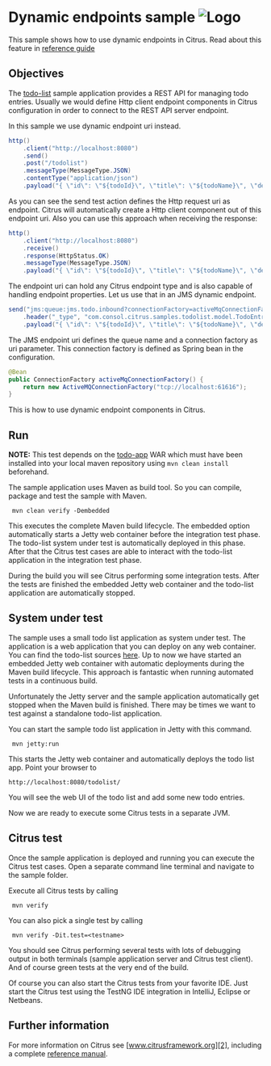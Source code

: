 Dynamic endpoints sample ![Logo][1]
==============

This sample shows how to use dynamic endpoints in Citrus. Read about this feature in [reference guide][4]

Objectives
---------

The [todo-list](../todo-app/README.md) sample application provides a REST API for managing todo entries.
Usually we would define Http client endpoint components in Citrus configuration in order to connect to the REST API
server endpoint.

In this sample we use dynamic endpoint uri instead.
    
```java
http()
    .client("http://localhost:8080")
    .send()
    .post("/todolist")
    .messageType(MessageType.JSON)
    .contentType("application/json")
    .payload("{ \"id\": \"${todoId}\", \"title\": \"${todoName}\", \"description\": \"${todoDescription}\", \"done\": ${done}}");
```
        
As you can see the send test action defines the Http request uri as endpoint. Citrus will automatically create a Http client
component out of this endpoint uri. Also you can use this approach when receiving the response:

```java
http()
    .client("http://localhost:8080")
    .receive()
    .response(HttpStatus.OK)
    .messageType(MessageType.JSON)
    .payload("{ \"id\": \"${todoId}\", \"title\": \"${todoName}\", \"description\": \"${todoDescription}\", \"done\": ${done}}");
```

The endpoint uri can hold any Citrus endpoint type and is also capable of handling endpoint properties. Let us use that in an
JMS dynamic endpoint.

```java
send("jms:queue:jms.todo.inbound?connectionFactory=activeMqConnectionFactory")
    .header("_type", "com.consol.citrus.samples.todolist.model.TodoEntry")
    .payload("{ \"id\": \"${todoId}\", \"title\": \"${todoName}\", \"description\": \"${todoDescription}\", \"done\": ${done}}");    
```
        
The JMS endpoint uri defines the queue name and a connection factory as uri parameter. This connection factory is defined 
as Spring bean in the configuration.

```java
@Bean
public ConnectionFactory activeMqConnectionFactory() {
    return new ActiveMQConnectionFactory("tcp://localhost:61616");
}
```
        
This is how to use dynamic endpoint components in Citrus.
                
Run
---------

**NOTE:** This test depends on the [todo-app](../todo-app/) WAR which must have been installed into your local maven repository using `mvn clean install` beforehand.

The sample application uses Maven as build tool. So you can compile, package and test the
sample with Maven.
 
     mvn clean verify -Dembedded
    
This executes the complete Maven build lifecycle. The embedded option automatically starts a Jetty web
container before the integration test phase. The todo-list system under test is automatically deployed in this phase.
After that the Citrus test cases are able to interact with the todo-list application in the integration test phase.

During the build you will see Citrus performing some integration tests.
After the tests are finished the embedded Jetty web container and the todo-list application are automatically stopped.

System under test
---------

The sample uses a small todo list application as system under test. The application is a web application
that you can deploy on any web container. You can find the todo-list sources [here](../todo-app). Up to now we have started an 
embedded Jetty web container with automatic deployments during the Maven build lifecycle. This approach is fantastic 
when running automated tests in a continuous build.
  
Unfortunately the Jetty server and the sample application automatically get stopped when the Maven build is finished. 
There may be times we want to test against a standalone todo-list application.  

You can start the sample todo list application in Jetty with this command.

     mvn jetty:run

This starts the Jetty web container and automatically deploys the todo list app. Point your browser to
 
    http://localhost:8080/todolist/

You will see the web UI of the todo list and add some new todo entries.

Now we are ready to execute some Citrus tests in a separate JVM.

Citrus test
---------

Once the sample application is deployed and running you can execute the Citrus test cases.
Open a separate command line terminal and navigate to the sample folder.

Execute all Citrus tests by calling

     mvn verify

You can also pick a single test by calling

     mvn verify -Dit.test=<testname>

You should see Citrus performing several tests with lots of debugging output in both terminals (sample application server
and Citrus test client). And of course green tests at the very end of the build.

Of course you can also start the Citrus tests from your favorite IDE.
Just start the Citrus test using the TestNG IDE integration in IntelliJ, Eclipse or Netbeans.

Further information
---------

For more information on Citrus see [www.citrusframework.org][2], including
a complete [reference manual][3].

 [1]: https://www.citrusframework.org/img/brand-logo.png "Citrus"
 [2]: https://www.citrusframework.org
 [3]: https://www.citrusframework.org/reference/html/
 [4]: https://www.citrusframework.org/reference/html#endpoint-components
